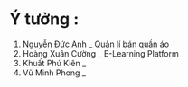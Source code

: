# Ý tưởng : 
  01. Nguyễn Đức Anh _ Quản lí bán quần áo 
  02. Hoàng Xuân Cường _ E-Learning Platform
  03. Khuất Phú Kiên _ 
  04. Vũ Minh Phong _
